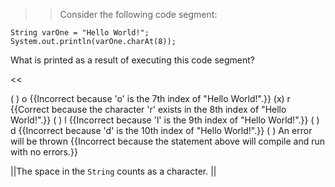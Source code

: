 >>Consider the following code segment:
<pre><code class="java language-java">String varOne = "Hello World!";
System.out.println(varOne.charAt(8));
</code></pre>
<p>What is printed as a result of executing this code segment?</p><<

( ) o {{Incorrect because 'o' is the 7th index of "Hello World!".}}
(x) r {{Correct because the character 'r' exists in the 8th index of "Hello World!".}}
( ) l {{Incorrect because 'l' is the 9th index of "Hello World!".}}
( ) d {{Incorrect because 'd' is the 10th index of "Hello World!".}}
( ) An error will be thrown {{Incorrect because the statement above will compile and run with no errors.}}

||The space in the <code>String</code> counts as a character. ||
